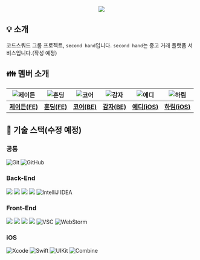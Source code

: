 <p align="center"><a href="https://github.com/codesquad-members-2023-final/second-hand/wiki"><img src="https://img.shields.io/badge/Issue%20tracker-Wiki-007396?style=flat-square&logo=Wikipedia&logoColor=white"/><a/>
  
## 💡 소개
 
코드스쿼드 그룹 프로젝트, `second hand`입니다. `second hand`는 중고 거래 플랫폼 서비스입니다.(작성 예정)

## 👪 멤버 소개

| ![제이든](https://ca.slack-edge.com/T74H5245A-U04G7GJ0P2L-bacfbaf4a8b0-512) | ![훈딩](https://ca.slack-edge.com/T74H5245A-U04G7AA960G-8505f67ac0b2-512) | ![코어](https://ca.slack-edge.com/T74H5245A-U04FPGLJ1RT-8f62ed7aacda-512) | ![감자](https://ca.slack-edge.com/T74H5245A-U04FKNG54NN-2cc5a583b166-512) | ![에디](https://ca.slack-edge.com/T74H5245A-U04FJKH8R55-c7e7b5c2d3f9-512) | ![하림](https://ca.slack-edge.com/T74H5245A-U04FHTJNW90-b5bdb4a1a336-512) |
| :-----------------------------------------------------------: | :------------------------------------------------------------: | :----------------------------------------------------------------: | :-----------------------------------------------------------: | :-----------------------------------------------------------: | :-----------------------------------------------------------: |
|        [**제이든(FE)**](https://github.com/JaydenLee1116)         |           [**훈딩(FE)**](https://github.com/hoongding)           |         [**코어(BE)**](https://github.com/meena2003)         |        [**감자(BE)**](https://github.com/leegyeongwhan)         |        [**에디(iOS)**](https://github.com/raindropiOS)         |        [**하림(iOS)**](https://github.com/harimrim)         |

## 🧾 기술 스택(수정 예정)

### 공통

![Git](https://img.shields.io/badge/-Git-F05032?style=flat&logo=Git&logoColor=white)
![GitHub](https://img.shields.io/badge/-GitHub-181717?style=flat&logo=GitHub&logoColor=white)

### Back-End

<img src="https://img.shields.io/badge/Java-007396?style=flat&logo=Java&logoColor=white"/> <img src="https://img.shields.io/badge/SpringBoot-6DB33F?style=flat&logo=SpringBoot&logoColor=white"/> <img src="https://img.shields.io/badge/AWS-FA7343?style=flat&logo=AmazonAWS&logoColor=white"/> <img src="https://img.shields.io/badge/MySQL-4479A1?style=flat&logo=MySQL&logoColor=white"/> ![IntelliJ IDEA](https://img.shields.io/badge/-IntelliJ%20IDEA-FF3850?style=flat&logo=IntelliJ%20IDEA&logoColor=white)


### Front-End

<img src="https://img.shields.io/badge/Typescript-3178C6?style=flat&logo=TypeScript&logoColor=white"/> <img src="https://img.shields.io/badge/React-61DAFB?style=flat&logo=React&logoColor=white"/> <img src="https://img.shields.io/badge/-Tailwind-38B2AC?style=flat&logo=Tailwind%20CSS&logoColor=white"/> <img src="https://img.shields.io/badge/-Storybook-FF4785?style=flat&logo=Storybook&logoColor=white"/> ![VSC](https://img.shields.io/badge/-Visual%20Studio%20Code-007ACC?style=flat&logo=Visual%20Studio%20Code&logoColor=white) ![WebStorm](https://img.shields.io/badge/-WebStorm-00A3E0?style=flat&logo=WebStorm&logoColor=white)


### iOS

![Xcode](https://img.shields.io/badge/-Xcode-1575F9?style=flat&logo=Xcode&logoColor=white)
![Swift](https://img.shields.io/badge/-Swift-FA7343?style=flat&logo=Swift&logoColor=white)
![UIKit](https://img.shields.io/badge/-UIKit-00599C?style=flat&logo=UIKit&logoColor=white)
![Combine](https://img.shields.io/badge/-Combine-FF7B17?style=flat&logo=Swift&logoColor=white)
